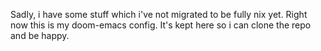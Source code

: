 Sadly, i have some stuff which i've not migrated to be fully nix yet.
Right now this is my doom-emacs config.
It's kept here so i can clone the repo and be happy.
